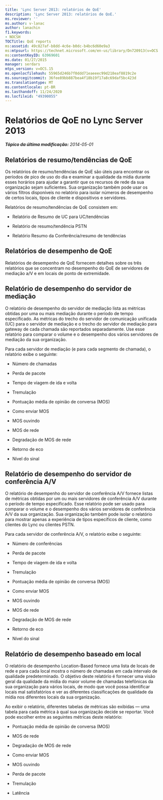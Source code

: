 ```yaml
---
title: 'Lync Server 2013: relatórios de QoE'
description: 'Lync Server 2013: relatórios de QoE.'
ms.reviewer: ''
ms.author: v-lanac
author: lanachin
f1.keywords:
- NOCSH
TOCTitle: QoE reports
ms:assetid: 49c827af-b8dd-4c6e-b0dc-b4bc6d60e9a3
ms:mtpsurl: https://technet.microsoft.com/en-us/library/Dn720913(v=OCS.15)
ms:contentKeyID: 63969601
ms.date: 01/27/2015
manager: serdars
mtps_version: v=OCS.15
ms.openlocfilehash: 55965d246b7f0ddd71eaeeec99d218eaf8819c2e
ms.sourcegitcommit: 36fee89bb887bea4f18b19f17a8c69daf5bc423d
ms.translationtype: MT
ms.contentlocale: pt-BR
ms.lasthandoff: 11/24/2020
ms.locfileid: "49390055"
---
```

# <a name="qoe-reports-in-lync-server-2013"></a>Relatórios de QoE no Lync Server 2013

<div data-xmlns="http://www.w3.org/1999/xhtml">

<div class="topic" data-xmlns="http://www.w3.org/1999/xhtml" data-msxsl="urn:schemas-microsoft-com:xslt" data-cs="https://msdn.microsoft.com/">

<div data-asp="https://msdn2.microsoft.com/asp">



</div>

<div id="mainSection">

<div id="mainBody">

<span> </span>

_**Tópico da última modificação:** 2014-05-01_

<div>

## <a name="qoe-summarytrend-reports"></a>Relatórios de resumo/tendências de QoE

Os relatórios de resumo/tendências de QoE são úteis para encontrar os períodos de pico de uso do dia e examinar a qualidade da mídia durante esses horários para ajudar a garantir que os recursos de rede da sua organização sejam suficientes. Sua organização também pode usar os vários filtros disponíveis no relatório para isolar números de desempenho de certos locais, tipos de cliente e dispositivos e servidores.

Relatórios de resumo/tendências de QoE consistem em:

  - Relatório de Resumo de UC para UC/tendências

  - Relatório de resumo/tendência PSTN

  - Relatório Resumo da Conferência/resumo de tendências

</div>

<div>

## <a name="qoe-performance-reports"></a>Relatórios de desempenho de QoE

Relatórios de desempenho de QoE fornecem detalhes sobre os três relatórios que se concentram no desempenho do QoE de servidores de mediação a/V e em locais de ponto de extremidade.

</div>

<div>

## <a name="mediation-server-performance-report"></a>Relatório de desempenho do servidor de mediação

O relatório de desempenho do servidor de mediação lista as métricas obtidas por uma ou mais mediação durante o período de tempo especificado. As métricas do trecho do servidor de comunicação unificada (UC) para o servidor de mediação e o trecho do servidor de mediação para gateway de cada chamada são reportados separadamente. Use esse relatório para comparar o volume e o desempenho dos vários servidores de mediação da sua organização.

Para cada servidor de mediação (e para cada segmento de chamada), o relatório exibe o seguinte:

  - Número de chamadas

  - Perda de pacote

  - Tempo de viagem de ida e volta

  - Tremulação

  - Pontuação média de opinião de conversa (MOS)

  - Como enviar MOS

  - MOS ouvindo

  - MOS de rede

  - Degradação de MOS de rede

  - Retorno de eco

  - Nível do sinal

</div>

<div>

## <a name="av-conferencing-server-performance-report"></a>Relatório de desempenho do servidor de conferência A/V

O relatório de desempenho do servidor de conferência A/V fornece listas de métricas obtidas por um ou mais servidores de conferência A/V durante o período de tempo especificado. Esse relatório pode ser usado para comparar o volume e o desempenho dos vários servidores de conferência A/V da sua organização. Sua organização também pode isolar o relatório para mostrar apenas a experiência de tipos específicos de cliente, como clientes do Lync ou clientes PSTN.

Para cada servidor de conferência A/V, o relatório exibe o seguinte:

  - Número de conferências

  - Perda de pacote

  - Tempo de viagem de ida e volta

  - Tremulação

  - Pontuação média de opinião de conversa (MOS)

  - Como enviar MOS

  - MOS ouvindo

  - MOS de rede

  - Degradação de MOS de rede

  - Retorno de eco

  - Nível do sinal

</div>

<div>

## <a name="location-based-performance-report"></a>Relatório de desempenho baseado em local

O relatório de desempenho Location-Based fornece uma lista de locais de rede e para cada local mostra o número de chamadas em cada intervalo de qualidade predeterminado. O objetivo deste relatório é fornecer uma visão geral da qualidade da mídia do maior volume de chamadas telefônicas da sua organização para vários locais, de modo que você possa identificar locais mal satisfatórios e ver as diferentes classificações de qualidade da mídia nos diferentes locais da sua organização.

Ao exibir o relatório, diferentes tabelas de métricas são exibidas — uma tabela para cada métrica à qual sua organização decide se reportar. Você pode escolher entre as seguintes métricas deste relatório:

  - Pontuação média de opinião de conversa (MOS)

  - MOS de rede

  - Degradação de MOS de rede

  - Como enviar MOS

  - MOS ouvindo

  - Perda de pacote

  - Tremulação

  - Latência

</div>

</div>

<span> </span>

</div>

</div>

</div>

